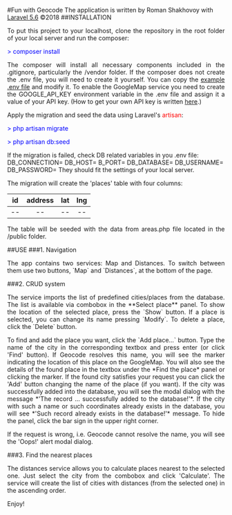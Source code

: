 #Fun with Geocode
The application is written by Roman Shakhovoy with <a href="https://laravel.com" target="_blank" rel="noopener">Laravel 5.6</a>
&copy;2018
##INSTALLATION
<p style="text-align: justify;">To put this project to your localhost, clone the repository in the root folder of your local server and run the composer:</p><p><span style="color: #0000ff;">&gt; composer install</span></p><p style="text-align: justify;">The composer will install all necessary components included in the .gitignore, particularly the /vendor folder. If the composer does not create the .env file, you will need to create it yourself. You can copy the <a href="https://github.com/laravel/laravel/blob/master/.env.example" target="_blank" rel="noopener">example .env file</a> and modify it. To enable the GoogleMap service you need to create the&nbsp;GOOGLE_API_KEY environment variable in the .env file and assign it a value of your API key. (How to get your own API key is written <a href="https://developers.google.com/maps/documentation/javascript/get-api-key" target="_blank" rel="noopener">here</a>.)</p><p style="text-align: justify;">Apply the migration and seed the data using Laravel's <span style="color: #ff0000;">artisan</span>:</p><p><span style="text-align: justify; color: #0000ff;">&gt; php artisan migrate</span></p><p><span style="text-align: justify; color: #0000ff;">&gt; php artisan db:seed</span></p>If the migration is failed, check DB related variables in you .env file:<br/>
DB_CONNECTION=
DB_HOST=
B_PORT=
DB_DATABASE=
DB_USERNAME=
DB_PASSWORD=
They should fit the settings of your local server.<br/>
<p style="text-align: justify;">The migration will create the 'places' table with four columns:</p>

| id | address | lat  |  lng |
| :------------: | :------------: | :------------: | :------------: |
|   --  |  -- | --  |  -- |

<p style="text-align: justify;">The table will be seeded with the data from areas.php file located in the /public folder.</p>

##USE
###1. Navigation
<p style="text-align: justify;">The app contains two services: Map and Distances. To switch between them use two buttons, `Map` and `Distances`, at the bottom of the page.</p>

###2. CRUD system
<p style="text-align: justify;">The service imports the list of predefined cities/places from the database. The list is available via combobox in the **Select place** panel. To show the location of the selected place, press the `Show` button. If a place is selected, you can change its name pressing `Modify`. To delete a place, click the `Delete` button.</p>
<p style="text-align: justify;">To find and add the place you want, click the `Add place...` button. Type the name of the city in the corresponding textbox and press enter (or click 'Find' button). If Geocode resolves this name, you will see the marker indicating the location of this place on the GoogleMap. You will also see the details of the found place in the textbox under the *Find the place* panel or clicking the marker. If the found city satisfies your request you can click the 'Add' button changing the name of the place (if you want). If the city was successfully added into the database, you will see the modal dialog with the message *'The record ... successfully added to the database!'*. If the city with such a name or such coordinates already exists in the database, you will see *'Such record already exists in the database!'* message. To hide the panel, click the bar sign in the upper right corner.</p><p style="text-align: justify;">If the request is wrong, i.e. Geocode cannot resolve the name, you will see the 'Oops!' alert modal dialog.</p>

###3. Find the nearest places
<p style="text-align: justify;">The distances service allows you to calculate places nearest to the selected one. Just select the city from the combobox and click 'Calculate'. The service will create the list of cities with distances (from the selected one) in the ascending order.</p>
Enjoy!